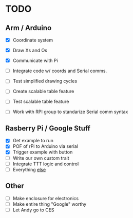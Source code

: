 # TODO
## Arm / Arduino
- [X] Coordinate system

- [X] Draw Xs and Os

- [X] Communicate with Pi

- [ ] Integrate code w/ coords and Serial comms.

- [ ] Test simplified drawing cycles

- [ ] Create scalable table feature

- [ ] Test scalable table feature

- [ ] Work with RPI group to standarize Serial comm syntax

## Rasberry Pi / Google Stuff
- [x] Get example to run
- [x] POF of rPi to Arduino via serial
- [x] Trigger example with button
- [ ] Write our own custom trait
- [ ] Integrate TTT logic and control
- [ ] Everything [else](https://imgur.com/gallery/RadSf)

## Other
- [ ] Make enclosure for electronics
- [ ] Make entire thing "Google" worthy
- [ ] Let Andy go to CES
